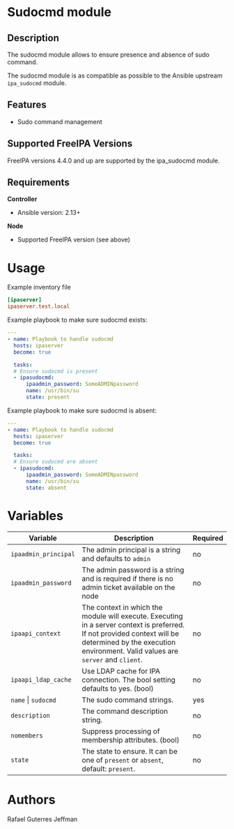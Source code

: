 Sudocmd module
================

Description
-----------

The sudocmd module allows to ensure presence and absence of sudo command.

The sudocmd module is as compatible as possible to the Ansible upstream `ipa_sudocmd` module.


Features
--------
* Sudo command management


Supported FreeIPA Versions
--------------------------

FreeIPA versions 4.4.0 and up are supported by the ipa_sudocmd module.


Requirements
------------

**Controller**
* Ansible version: 2.13+

**Node**
* Supported FreeIPA version (see above)


Usage
=====

Example inventory file

```ini
[ipaserver]
ipaserver.test.local
```


Example playbook to make sure sudocmd exists:

```yaml
---
- name: Playbook to handle sudocmd
  hosts: ipaserver
  become: true

  tasks:
  # Ensure sudocmd is present
  - ipasudocmd:
      ipaadmin_password: SomeADMINpassword
      name: /usr/bin/su
      state: present
```

Example playbook to make sure sudocmd is absent:

```yaml
---
- name: Playbook to handle sudocmd
  hosts: ipaserver
  become: true

  tasks:
  # Ensure sudocmd are absent
  - ipasudocmd:
      ipaadmin_password: SomeADMINpassword
      name: /usr/bin/su
      state: absent
```

Variables
=========

Variable | Description | Required
-------- | ----------- | --------
`ipaadmin_principal` | The admin principal is a string and defaults to `admin` | no
`ipaadmin_password` | The admin password is a string and is required if there is no admin ticket available on the node | no
`ipaapi_context` | The context in which the module will execute. Executing in a server context is preferred. If not provided context will be determined by the execution environment. Valid values are `server` and `client`. | no
`ipaapi_ldap_cache` | Use LDAP cache for IPA connection. The bool setting defaults to yes. (bool) | no
`name` \| `sudocmd` | The sudo command strings. | yes
`description` | The command description string. | no
`nomembers` | Suppress processing of membership attributes. (bool) | no
`state` | The state to ensure. It can be one of `present` or `absent`, default: `present`. | no


Authors
=======

Rafael Guterres Jeffman
